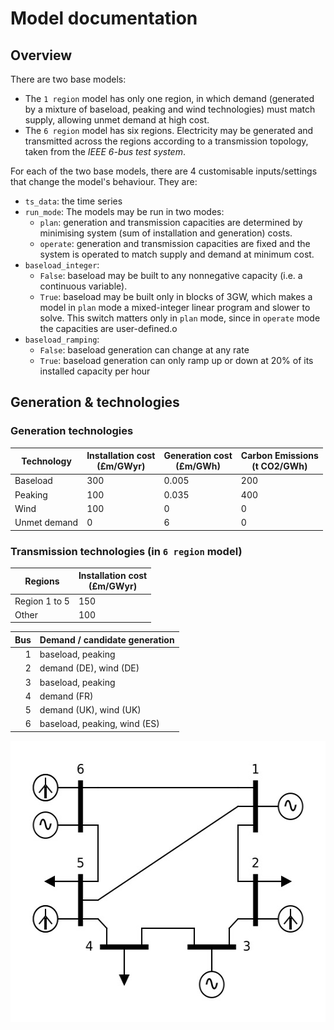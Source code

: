 # Model documentation


## Overview

There are two base models:
- The `1 region` model has only one region, in which demand (generated by a mixture of baseload, peaking and wind technologies) must match supply, allowing unmet demand at high cost.
- The `6 region` model has six regions. Electricity may be generated and transmitted across the regions according to a transmission topology, taken from the *IEEE 6-bus test system*.

For each of the two base models, there are 4 customisable inputs/settings that change the model's behaviour. They are:
- `ts_data`: the time series 
- `run_mode`: The models may be run in two modes:
  - `plan`: generation and transmission capacities are determined by minimising system (sum of installation and generation) costs.
  - `operate`: generation and transmission capacities are fixed and the system is operated to match supply and demand at minimum cost.
- `baseload_integer`:
  - `False`: baseload may be built to any nonnegative capacity (i.e. a continuous variable).
  - `True`: baseload may be built only in blocks of 3GW, which makes a model in `plan` mode a mixed-integer linear program and slower to solve.
  This switch matters only in `plan` mode, since in `operate` mode the capacities are user-defined.o
- `baseload_ramping`:
  - `False`: baseload generation can change at any rate
  - `True`: baseload generation can only ramp up or down at 20% of its installed capacity per hour


## Generation & technologies

### Generation technologies

| Technology | Installation cost <br> (£m/GWyr) | Generation cost <br> (£m/GWh) | Carbon Emissions <br> (t CO2/GWh) |
| -- | -- | -- | -- |
| Baseload     | 300 | 0.005 | 200 |
| Peaking      | 100 | 0.035 | 400 |
| Wind         | 100 |     0 |   0 |
| Unmet demand |   0 |     6 |   0 |

### Transmission technologies (in `6 region` model)

| Regions | Installation cost <br> (£m/GWyr) |
| -- | -- |
| Region 1 to 5 | 150 |
| Other         | 100 |




| Bus | Demand / candidate generation |
| ---:| ----------------------------- | 
| 1   | baseload, peaking             |
| 2   | demand (DE), wind (DE)        |
| 3   | baseload, peaking             |
| 4   | demand (FR)                   |
| 5   | demand (UK), wind (UK)        |
| 6   | baseload, peaking, wind (ES)  |


<img style="float: right;" src="6_region_diagram.jpg" alt="drawing" width="540" height="450">



